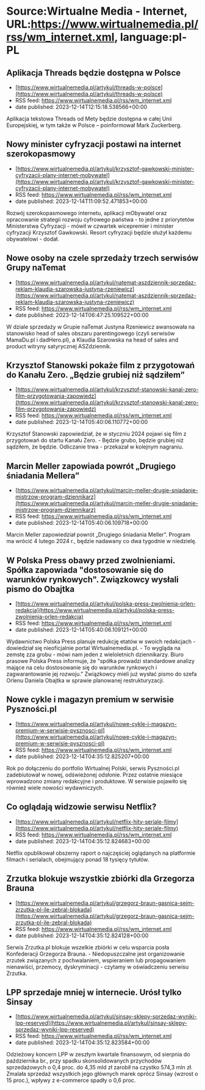 # Source:Wirtualne Media - Internet, URL:https://www.wirtualnemedia.pl/rss/wm_internet.xml, language:pl-PL

## Aplikacja Threads będzie dostępna w Polsce
 - [https://www.wirtualnemedia.pl/artykul/threads-w-polsce](https://www.wirtualnemedia.pl/artykul/threads-w-polsce)
 - RSS feed: https://www.wirtualnemedia.pl/rss/wm_internet.xml
 - date published: 2023-12-14T12:15:18.538566+00:00

Aplikacja tekstowa Threads od Mety będzie dostępna w całej Unii Europejskiej, w tym także w Polsce – poinformował Mark Zuckerberg.

## Nowy minister cyfryzacji postawi na internet szerokopasmowy
 - [https://www.wirtualnemedia.pl/artykul/krzysztof-gawkowski-minister-cyfryzacji-plany-internet-mobywatel](https://www.wirtualnemedia.pl/artykul/krzysztof-gawkowski-minister-cyfryzacji-plany-internet-mobywatel)
 - RSS feed: https://www.wirtualnemedia.pl/rss/wm_internet.xml
 - date published: 2023-12-14T11:09:52.471853+00:00

Rozwój szerokopasmowego internetu, aplikacji mObywatel oraz opracowanie strategii rozwoju cyfrowego państwa - to jedne z priorytetów Ministerstwa Cyfryzacji - mówił w czwartek wicepremier i minister cyfryzacji Krzysztof Gawkowski. Resort cyfryzacji będzie służył każdemu obywatelowi - dodał.

## Nowe osoby na czele sprzedaży trzech serwisów Grupy naTemat
 - [https://www.wirtualnemedia.pl/artykul/natemat-aszdziennik-sprzedaz-reklam-klaudia-szarowska-justyna-rzeniewicz](https://www.wirtualnemedia.pl/artykul/natemat-aszdziennik-sprzedaz-reklam-klaudia-szarowska-justyna-rzeniewicz)
 - RSS feed: https://www.wirtualnemedia.pl/rss/wm_internet.xml
 - date published: 2023-12-14T06:47:25.109522+00:00

W dziale sprzedaży w Grupie naTemat Justyna Rzeniewicz awansowała na stanowisko head of sales obszaru parentingowego (czyli serwisów MamaDu.pl i dadHero.pl), a Klaudia Szarowska na head of sales and product witryny satyrycznej ASZdziennik.

## Krzysztof Stanowski pokaże film z przygotowań do Kanału Zero. „Będzie grubiej niż sądziłem”
 - [https://www.wirtualnemedia.pl/artykul/krzysztof-stanowski-kanal-zero-film-przygotowania-zapowiedz](https://www.wirtualnemedia.pl/artykul/krzysztof-stanowski-kanal-zero-film-przygotowania-zapowiedz)
 - RSS feed: https://www.wirtualnemedia.pl/rss/wm_internet.xml
 - date published: 2023-12-14T05:40:06.110772+00:00

Krzysztof Stanowski zapowiedział, że w styczniu 2024 pojawi się film z przygotowań do startu Kanału Zero. - Będzie grubo, będzie grubiej niż sądziłem, że będzie. Odliczanie trwa - przekazał w kolejnym nagraniu.

## Marcin Meller zapowiada powrót „Drugiego śniadania Mellera”
 - [https://www.wirtualnemedia.pl/artykul/marcin-meller-drugie-sniadanie-mistrzow-program-dziennikarz](https://www.wirtualnemedia.pl/artykul/marcin-meller-drugie-sniadanie-mistrzow-program-dziennikarz)
 - RSS feed: https://www.wirtualnemedia.pl/rss/wm_internet.xml
 - date published: 2023-12-14T05:40:06.109718+00:00

Marcin Meller zapowiedział powrót „Drugiego śniadania Meller”. Program ma wrócić 4 lutego 2024 r., będzie nadawany co dwa tygodnie w niedzielę.

## W Polska Press obawy przed zwolnieniami. Spółka zapowiada "dostosowanie się do warunków rynkowych". Związkowcy wysłali pismo do Obajtka
 - [https://www.wirtualnemedia.pl/artykul/polska-press-zwolnienia-orlen-redakcja](https://www.wirtualnemedia.pl/artykul/polska-press-zwolnienia-orlen-redakcja)
 - RSS feed: https://www.wirtualnemedia.pl/rss/wm_internet.xml
 - date published: 2023-12-14T05:40:06.109121+00:00

Wydawnictwo Polska Press planuje redukcję etatów w swoich redakcjach - dowiedział się nieoficjalnie portal Wirtualnemedia.pl. - To wygląda na zemstę zza grobu - mówi nam jeden z wieloletnich dziennikarzy. Biuro prasowe Polska Press informuje, że "spółka prowadzi standardowe analizy mające na celu dostosowanie się do warunków rynkowych i zagwarantowanie jej rozwoju." Związkowcy mieli już wysłać pismo do szefa Orlenu Daniela Obajtka w sprawie planowanej restrukturyzacji.

## Nowe cykle i magazyn premium w serwisie Pyszności.pl
 - [https://www.wirtualnemedia.pl/artykul/nowe-cykle-i-magazyn-premium-w-serwisie-pysznosci-pl](https://www.wirtualnemedia.pl/artykul/nowe-cykle-i-magazyn-premium-w-serwisie-pysznosci-pl)
 - RSS feed: https://www.wirtualnemedia.pl/rss/wm_internet.xml
 - date published: 2023-12-14T04:35:12.825207+00:00

Rok po dołączeniu do portfolio Wirtualnej Polski, serwis Pyszności.pl zadebiutował w nowej, odświeżonej odsłonie. Przez ostatnie miesiące wprowadzono zmiany redakcyjne i produktowe. W serwisie pojawiło się również wiele nowości wydawniczych.

## Co oglądają widzowie serwisu Netflix?
 - [https://www.wirtualnemedia.pl/artykul/netflix-hity-seriale-filmy](https://www.wirtualnemedia.pl/artykul/netflix-hity-seriale-filmy)
 - RSS feed: https://www.wirtualnemedia.pl/rss/wm_internet.xml
 - date published: 2023-12-14T04:35:12.824683+00:00

Netflix opublikował obszerny raport o najczęściej oglądanych na platformie filmach i serialach, obejmujący ponad 18 tysięcy tytułów.

## Zrzutka blokuje wszystkie zbiórki dla Grzegorza Brauna
 - [https://www.wirtualnemedia.pl/artykul/grzegorz-braun-gasnica-sejm-zrzutka-pl-ile-zebral-blokada](https://www.wirtualnemedia.pl/artykul/grzegorz-braun-gasnica-sejm-zrzutka-pl-ile-zebral-blokada)
 - RSS feed: https://www.wirtualnemedia.pl/rss/wm_internet.xml
 - date published: 2023-12-14T04:35:12.824128+00:00

Serwis Zrzutka.pl blokuje wszelkie zbiórki w celu wsparcia posła Konfederacji Grzegorza Brauna. - Niedopuszczalne jest organizowanie zrzutek związanych z pochwalaniem, wspieraniem lub propagowaniem nienawiści, przemocy, dyskryminacji - czytamy w oświadczeniu serwisu Zrzutka.

## LPP sprzedaje mniej w internecie. Urósł tylko Sinsay
 - [https://www.wirtualnemedia.pl/artykul/sinsay-sklepy-sprzedaz-wyniki-lpp-reserved](https://www.wirtualnemedia.pl/artykul/sinsay-sklepy-sprzedaz-wyniki-lpp-reserved)
 - RSS feed: https://www.wirtualnemedia.pl/rss/wm_internet.xml
 - date published: 2023-12-14T04:35:12.823584+00:00

Odzieżowy koncern LPP w zeszłym kwartale finansowym, od sierpnia do października br., przy spadku skonsolidowanych przychodów sprzedażowych o 0,4 proc. do 4,35 mld zł zarobił na czystko 574,3 mln zł. Zmalała sprzedaż wszystkich jego głównych marek oprócz Sinsay (wzrost o 15 proc.), wpływy z e-commerce spadły o 0,6 proc.

